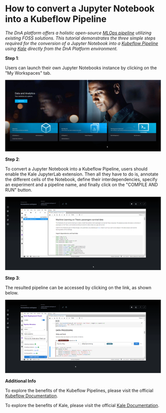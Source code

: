 # How to convert a Jupyter Notebook into a Kubeflow Pipeline

*The DnA platform offers a holistic open-source [MLOps pipeline](https://github.com/mercedes-benz/DnA/blob/kubeflow-tutorial-pipelines/docs/DnAMLOPsArchitecture.md) utilizing existing FOSS solutions. This tutorial demonstrates the three simple steps required for the conversion of a Jupyter Notebook into a [Kubeflow Pipeline](https://github.com/kubeflow/pipelines) using [Kale](https://github.com/kubeflow-kale/kale) directly from the DnA Platform environment.*

**Step 1**:

Users can launch their own Jupyter Notebooks instance by clicking on the "My Workspaces" tab.

<img alt="DnA - Launching a Jupyter Notebook instance" src="/docs/images/DnAJNotebooks.gif" style="max-width:100%">

**Step 2**:

To convert a Jupyter Notebook into a Kubeflow Pipeline, users should enable the Kale JupyterLab extension. Then all they have to do is, annotate the different cells of the Notebook, define their interdependencies, specify an experiment and a pipeline name, and finally click on the "COMPILE AND RUN" button.

<img alt="DnA - Using Kale" src="/docs/images/DnAKale.gif" style="max-width:100%">

**Step 3**:

The resulted pipeline can be accessed by clicking on the link, as shown below.

<img alt="DnA - Accessing the resulted KFP" src="/docs/images/DnAKFP.gif" style="max-width:100%">


**Additional Info**

To explore the benefits of the Kubeflow Pipelines, please visit the official [Kubeflow Documentation](https://www.kubeflow.org/docs/components/pipelines/).

To explore the benefits of Kale, please visit the official [Kale Documentation](https://www.kubeflow.org/docs/external-add-ons/kale/).
